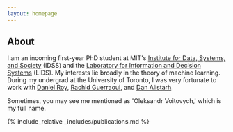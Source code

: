 ```yaml
---
layout: homepage
---
```


## About

I am an incoming first-year PhD student at MIT's [Institute for Data, Systems, and Society](https://idss.mit.edu/) (IDSS) and the [Laboratory for Information and Decision Systems](https://lids.mit.edu/) (LIDS). My interests lie broadly in the theory of machine learning. During my undergrad at the University of Toronto, I was very fortunate to work with [Daniel Roy](http://danroy.org/), [Rachid Guerraoui](https://dcl.epfl.ch/rachid/), and [Dan Alistarh](https://ist.ac.at/en/research/alistarh-group/).

Sometimes, you may see me mentioned as 'Oleksandr Voitovych,' which is my full name. 

<!-- ## Research Interests

- **Computer Vision:** image recognition, image generation, video captioning
- **Machine Learning:** meta-learning, incremental learning, transfer learning -->

<!-- ## News

- **[Feb. 2020]** Our paper about incremental learning is accepted to CVPR 2020.
- **[Feb. 2020]** We will host the ACM Multimedia Asia 2020 conference in Singapore!
- **[Sept. 2019]** Our paper about few-shot learning is accepted to NeurIPS 2019.
- **[Mar. 2019]** Our paper about few-shot learning is accepted to CVPR 2019. -->

{% include_relative _includes/publications.md %}

<!-- {% include_relative _includes/services.md %} -->
